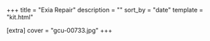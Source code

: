 +++
title = "Exia Repair"
description = ""
sort_by = "date"
template = "kit.html"

[extra]
cover = "gcu-00733.jpg"
+++